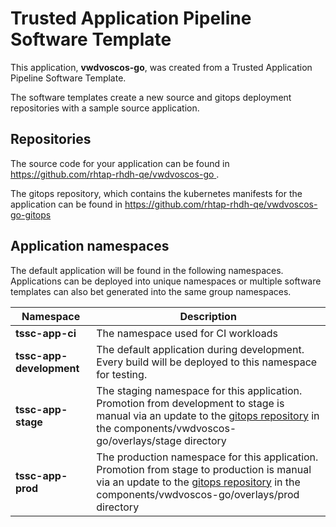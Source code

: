 # Trusted Application Pipeline Software Template

This application, **vwdvoscos-go**, was created from a Trusted Application Pipeline Software Template.

The software templates create a new source and gitops deployment repositories with a sample source application. 

## Repositories

The source code for your application can be found in [https://github.com/rhtap-rhdh-qe/vwdvoscos-go ](https://github.com/rhtap-rhdh-qe/vwdvoscos-go ).
 
The gitops repository, which contains the kubernetes manifests for the application can be found in 
[https://github.com/rhtap-rhdh-qe/vwdvoscos-go-gitops ](https://github.com/rhtap-rhdh-qe/vwdvoscos-go-gitops ) 

## Application namespaces 

The default application will be found in the following namespaces. Applications can be deployed into unique namespaces or multiple software templates can also bet generated into the same group namespaces.  

|  Namespace   |  Description   |  
| -------- | -------- |
| **tssc-app-ci** | The namespace used for CI workloads |
| **tssc-app-development** | The default application during development. Every build will be deployed to this namespace for testing. |
| **tssc-app-stage** | The staging namespace for this application. Promotion from development to stage is manual via an update to the [gitops repository](https://github.com/rhtap-rhdh-qe/vwdvoscos-go-gitops ) in the components/vwdvoscos-go/overlays/stage directory |
| **tssc-app-prod** | The production namespace for this application. Promotion from stage to production is manual via an update to the [gitops repository](https://github.com/rhtap-rhdh-qe/vwdvoscos-go-gitops ) in the components/vwdvoscos-go/overlays/prod directory |